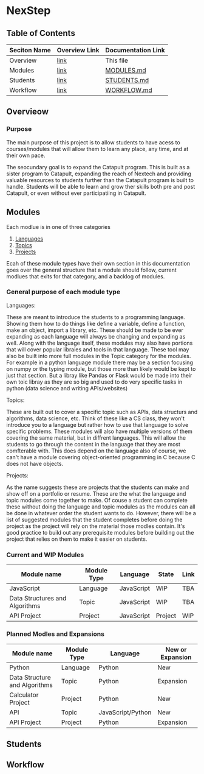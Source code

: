 # NexStep

## Table of Contents

| Seciton Name | Overview Link | Documentation Link |
| --- | --- | --- |
| Overview | [link](#Overview) | This file |
| Modules | [link](#Modules) | [MODULES.md](./Modules/MODULES.md) |
| Students | [link](#Students) | [STUDENTS.md](./Students/STUDENTS.md) |
| Workflow | [link](#Workflow) | [WORKFLOW.md](./Workflow/WORKFLOW.md) |

## Overvieow

### Purpose

The main purpose of this project is to allow students to have acess to courses/modules that will allow them to learn any place, any time, and at their own pace.

The seocundary goal is to expand the Catapult program.
This is built as a sister program to Catapult, expanding the reach of Nextech and providing valuable resources to students further than the Catapult program is built to handle.
Students will be able to learn and grow ther skills both pre and post Catapult, or even without ever participatiing in Catapult.

## Modules

Each modlue is in one of three categories

1. [Languages](./Modules/language_modules/LANGUAGES.md)
2. [Topics](./Modules/topic_modules/TOPICS.md)
3. [Projects](./Modules/project_modules/PROJECTS.md)

Ecah of these module types have their own section in this documentation goes over the general structure that a module should follow, current modlues that exits for that category, and a backlog of modules.

### General purpose of each module type

Languages:

These are meant to introduce the students to a programming language.
Showing them how to do things like define a variable, define a function, make an object, import a library, etc.
These should be made to be ever expanding as each language will always be changing and expanding as well.
Along with the language itself, these modules may also have portions that will cover popular libraies and tools in that language.
These tool may also be built into more full modules in the Topic category for the modules.
For example in a python language module there may be a section focusing on numpy or the typing module, but those more than likely would be kept to just that section.
But a libray like Pandas or Flask would be made into their own toic libray as they are so big and used to do very specific tasks in python (data science and writing APIs/websites)

Topics:

These are built out to cover a specific topic such as APIs, data structurs and algorithms, data science, etc.
Think of these like a CS class, they won't introduce you to a language but rather how to use that language to solve specific problems.
These modules will also have multiple versions of them covering the same material, but in diffrent languages.
This will allow the students to go through the content in the language that they are most comfterable with.
This does depend on the language also of course, we can't have a module covering object-oriented programming in C because C does not have objects.

Projects:

As the name suggests these are projects that the students can make and show off on a portfolio or resume.
These are the what the language and topic modules come together to make.
Of couse a student can complete these without doing the language and topic modules as the modules can all be done in whatever order the student wants to do.
However, there will be a list of suggested modules that the student completes before doing the project as the project will rely on the material those modles contain.
It's good practice to build out any prerequisite modules before building out the project that relies on them to make it easier on students.

### Current and WIP Modules

| Module name | Module Type | Language | State | Link |
| ----------- | ----------- | -------- | ----- | ---- |
| JavaScript | Language | JavaScript | WIP | TBA |
| Data Structures and Algorithms | Topic | JavaScript | WIP | TBA |
| API Project | Project | JavaScript | Project | WIP | TBA |

### Planned Modles and Expansions

| Module name | Module Type | Language | New or Expansion |
| ----------- | ----------- | -------- | ----- |
| Python | Language | Python | New |
| Data Structure and Algorithms | Topic | Python | Expansion |
| Calculator Project | Project | Python | New |
| API | Topic | JavaScript/Python | New |
| API Project | Project | Python | Expansion |

## Students



## Workflow


